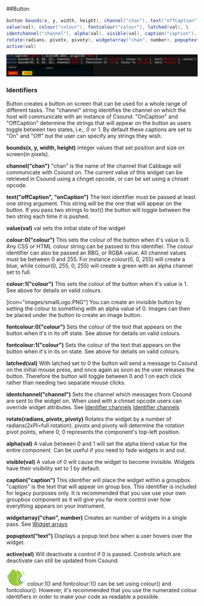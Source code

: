 ##Button

```csharp
button bounds(x, y, width, height), channel("chan"), text("offCaption","onCaption"), \
value(val), colour("colour"), fontcolour("colour"), latched(val), \
identchannel("channel"), alpha(val), visible(val), caption("caption"), \ 
rotate(radians, pivotx, pivoty), widgetarray("chan", number), popuptext("text") \
active(val)
```
<!--(End of syntax)/-->
![Button](images/buttonExample.png)

### Identifiers

Button creates a button on screen that can be used for a whole range of different tasks. The "channel" string identifies the channel on which the host will communicate with an instance of Csound. "OnCaption" and "OffCaption" determine the strings that will appear on the button as users toggle between two states, i.e., 0 or 1. By default these captions are set to "On" and "Off" but the user can specify any strings they wish. 

**bounds(x, y, width, height)** 
integer values that set position and size on screen(in pixels). 

**channel("chan")** 
"chan" is the name of the channel that Cabbage will communicate with Csound on. The current value of this widget can be retrieved in Csound using a chnget opcode, or can be set using a chnset opcode. 

**text("offCaption", "onCaption")**
The text identifier must be passed at least one string argument. This string will be the one that will appear on the button. If you pass two strings to text() the button will toggle between the two string each time it is pushed.  

**value(val)**
val sets the initial state of the widget

**colour:0("colour")**
This sets the colour of the button when it's value is 0. Any CSS or HTML colour string can be passed to this identifier. The colour identifier can also be passed an RBG, or RGBA value. All channel values must be between 0 and 255. For instance colour(0, 0, 255) will create a blue, while colour(0, 255, 0, 255) will create a green with an alpha channel set to full. 

**colour:1("colour")**
This sets the colour of the button when it's value is 1.  See above for details on valid colours. 

[icon="images/smallLogo.PNG"]
You can create an invisible button by setting the colour to something with an alpha value of 0. Images can then be placed under the button to create an image button. 

**fontcolour:0("colour")**
Sets the colour of the text that appears on the button when it's in its off state. See above for details on valid colours. 

**fontcolour:1("colour")**
Sets the colour of the text that appears on the button when it's in its on state. See above for details on valid colours.

**latched(val)**
With latched set to 0 the button will send a message to Csound on the initial mouse press, and once again as soon as the user releases the button. Therefore the button will toggle between 0 and 1 on each click rather than needing two separate mouse clicks. 

**identchannel("channel")**
Sets the channel which messages from Csound are sent to the widget on. When used with a chnset opcode users can override widget attributes. See [Identifier channels](./identchannels.md)
[Identifier channels](./identchannels.md)  

**rotate(radians, pivotx, pivoty)**
Rotates the widget by a number of radians(2xPI=full rotation). pivotx and pivoty will determine the rotation pivot points, where 0, 0 represents the component's top-left position. 

**alpha(val)**
A value between 0 and 1 will set the alpha blend value for the entire component. Can be useful if you need to fade widgets in and out. 

**visible(val)**
A value of 0 will cause the widget to become invisible. Widgets have their visibility set to 1 by default. 

**caption("caption")**
This identifier will place the widget within a groupbox. "caption" is the text that will appear on group box. This identifier is included for legacy purposes only. It is recommended that you use use your own groupbox component as it will give you far more control over how everything appears on your instrument. 

**widgetarray("chan", number)** Creates an number of widgets in a single pass. See [Widget arrays](./widget_arrays.md)

**popuptext("text")** Displays a popup text box when a user hovers over the widget.

**active(val)** Will deactivate a control if 0 is passed. Controls which are deactivate can still be updated from Csound.
<!--(End of identifiers)/-->

![](images/smallLogo.PNG)
colour:1() and fontcolour:1() can be set using colour() and fontcolour(). However, it's recommended that you use the numerated colour identifiers in order to make your code as readable a possible. 
